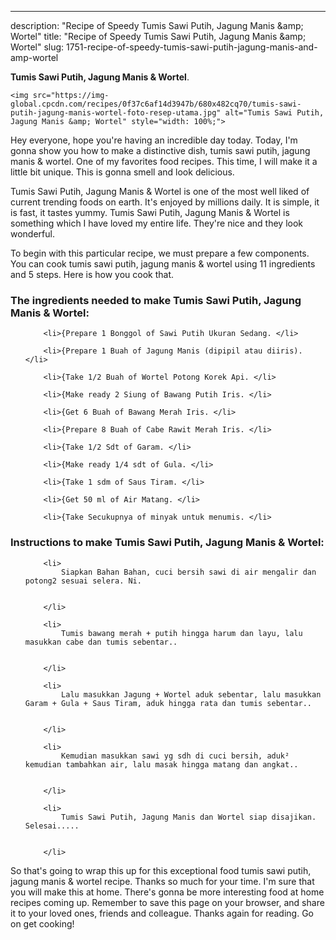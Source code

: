 ---
description: "Recipe of Speedy Tumis Sawi Putih, Jagung Manis &amp;amp; Wortel"
title: "Recipe of Speedy Tumis Sawi Putih, Jagung Manis &amp;amp; Wortel"
slug: 1751-recipe-of-speedy-tumis-sawi-putih-jagung-manis-and-amp-wortel

<p>
	<strong>Tumis Sawi Putih, Jagung Manis &amp; Wortel</strong>. 
	
</p>
<p>
	
	<img src="https://img-global.cpcdn.com/recipes/0f37c6af14d3947b/680x482cq70/tumis-sawi-putih-jagung-manis-wortel-foto-resep-utama.jpg" alt="Tumis Sawi Putih, Jagung Manis &amp; Wortel" style="width: 100%;">
	
	
</p>
<p>
	Hey everyone, hope you're having an incredible day today. Today, I'm gonna show you how to make a distinctive dish, tumis sawi putih, jagung manis &amp; wortel. One of my favorites food recipes. This time, I will make it a little bit unique. This is gonna smell and look delicious.
</p>
	
<p>
	
</p>
<p>
	Tumis Sawi Putih, Jagung Manis &amp; Wortel is one of the most well liked of current trending foods on earth. It's enjoyed by millions daily. It is simple, it is fast, it tastes yummy. Tumis Sawi Putih, Jagung Manis &amp; Wortel is something which I have loved my entire life. They're nice and they look wonderful.
</p>

<p>
To begin with this particular recipe, we must prepare a few components. You can cook tumis sawi putih, jagung manis &amp; wortel using 11 ingredients and 5 steps. Here is how you cook that.
</p>

<h3>The ingredients needed to make Tumis Sawi Putih, Jagung Manis &amp; Wortel:</h3>

<ol>
	
		<li>{Prepare 1 Bonggol of Sawi Putih Ukuran Sedang. </li>
	
		<li>{Prepare 1 Buah of Jagung Manis (dipipil atau diiris). </li>
	
		<li>{Take 1/2 Buah of Wortel Potong Korek Api. </li>
	
		<li>{Make ready 2 Siung of Bawang Putih Iris. </li>
	
		<li>{Get 6 Buah of Bawang Merah Iris. </li>
	
		<li>{Prepare 8 Buah of Cabe Rawit Merah Iris. </li>
	
		<li>{Take 1/2 Sdt of Garam. </li>
	
		<li>{Make ready 1/4 sdt of Gula. </li>
	
		<li>{Take 1 sdm of Saus Tiram. </li>
	
		<li>{Get 50 ml of Air Matang. </li>
	
		<li>{Take Secukupnya of minyak untuk menumis. </li>
	
</ol>
<p>
	
</p>

<h3>Instructions to make Tumis Sawi Putih, Jagung Manis &amp; Wortel:</h3>

<ol>
	
		<li>
			Siapkan Bahan Bahan, cuci bersih sawi di air mengalir dan potong2 sesuai selera. Ni.
			
			
		</li>
	
		<li>
			Tumis bawang merah + putih hingga harum dan layu, lalu masukkan cabe dan tumis sebentar..
			
			
		</li>
	
		<li>
			Lalu masukkan Jagung + Wortel aduk sebentar, lalu masukkan Garam + Gula + Saus Tiram, aduk hingga rata dan tumis sebentar..
			
			
		</li>
	
		<li>
			Kemudian masukkan sawi yg sdh di cuci bersih, aduk² kemudian tambahkan air, lalu masak hingga matang dan angkat..
			
			
		</li>
	
		<li>
			Tumis Sawi Putih, Jagung Manis dan Wortel siap disajikan. Selesai.....
			
			
		</li>
	
</ol>

<p>
	
</p>

<p>
	So that's going to wrap this up for this exceptional food tumis sawi putih, jagung manis &amp; wortel recipe. Thanks so much for your time. I'm sure that you will make this at home. There's gonna be more interesting food at home recipes coming up. Remember to save this page on your browser, and share it to your loved ones, friends and colleague. Thanks again for reading. Go on get cooking!
</p>
